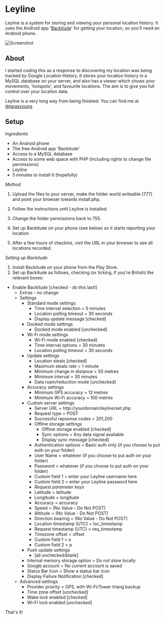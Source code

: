 # Leyline

Leyline is a system for storing and viewing your personal location history. It uses the Android app '[Backitude](https://play.google.com/store/apps/details?id=gaugler.backitude)' for getting your location, so you'll need an Android phone.

![Screenshot](http://i.imgur.com/wAPjnqc.png)

## About

I started coding this as a response to discovering my location was being tracked by Google Location History. It stores your location history in a MySQL database on your server, and also has a viewer which shows your movements, 'hotspots', and favourite locations. The aim is to give you full control over your location data.

Leyline is a very long way from being finished. You can find me at [@tarasyoung](http://twitter.com/tarasyoung).

## Setup

*Ingredients*

* An Android phone
* The free Android app 'Backitude'
* Access to a MySQL database
* Access to some web space with PHP (including rights to change file permissions)
* Leyline
* 5 minutes to install it (hopefully)

*Method*

1. Upload the files to your server, make the folder world writeable (777) and point your browser towards install.php.

2. Follow the instructions until Leyline is installed.

3. Change the folder permissions back to 755.

4. Set up Backitude on your phone (see below) so it starts reporting your location.

5. After a few hours of checkins, visit the URL in your browser to see all locations recorded.

*Setting up Backitude*

1. Install Backitude on your phone from the Play Store.
2. Set up Backitude as follows, checking (or ticking, if you're British) the relevant boxes:

- Enable Backitude [checked - do this last!]
	- Extras - no change
	- Settings
		- Standard mode settings
			- Time interval selection = 5 minutes
			- Location polling timeout = 30 seconds
			- Display update message [checked]
		- Docked mode settings
			- Docked mode enabled [unchecked]
		- Wi-Fi mode settings
			- Wi-Fi mode enabled [checked]
			- Time interval options = 30 minutes
			- Location polling timeout = 30 seconds
		- Update settings
			- Location steals [checked]
			- Maximum steals rate = 1 minute
			- Minimum change in distance = 50 metres
			- Minimum interval = 30 minutes
			- Data roam/reduction mode [unchecked]
		- Accuracy settings
			- Minimum GPS accuracy = 12 metres
			- Minimum Wi-Fi accuracy = 100 metres
		- Custom server settings
			- Server URL = http://yourdomain/leyline/set.php
			- Request type = POST
			- Successful repsonse codes = 201,200
			- Offline storage settings
				- Offline storage enabled [checked]
				- Sync options = Any data signal available
				- Display sync message [checked]
			- Authentication options = Basic auth only (if you choose to put auth on your folder)
			- User Name = whatever (if you choose to put auth on your folder)
			- Password = whatever (if you choose to put auth on your folder)
			- Custom field 1 = enter your Leyline username here
			- Custom field 2 = enter your Leyline password here
			- *Request parameter keys*
			- Latitude = latitude
			- Longitude = longitude
			- Accuracy = accuracy
			- Speed = (No Value - Do Not POST)
			- Altitude = (No Value - Do Not POST)
			- Direction bearing = (No Value - Do Not POST)
			- Location timestamp (UTC) = loc_timestamp
			- Request timestamp (UTC) = req_timestamp
			- Timezone offset = offset
			- Custom field 1 = u
			- Custom field 2 = p
		- Push update settings
			- [all unchecked/blank]
		- Internal memory storage option = Do not store locally
		- Google account = No current account is saved
		- Status Bar Icon = Show a status bar icon
		- Display Failure Notification [checked]
	- Advanced settings
		- Provider priority = GPS, with Wi-Fi/Tower triang backup
		- Time zone offset [unchecked]
		- Wake lock enabled [checked]
		- Wi-Fi lock enabled [unchecked]

That's it!